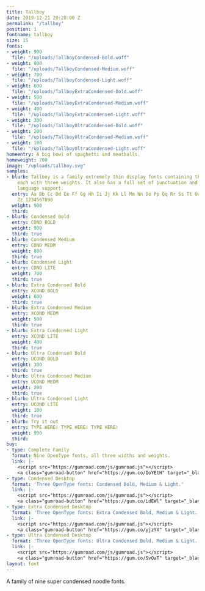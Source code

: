 ```yaml
---
title: Tallboy
date: 2019-12-21 20:28:00 Z
permalink: "/tallboy"
position: 1
fontname: tallboy
size: 15
fonts:
- weight: 900
  file: "/uploads/TallboyCondensed-Bold.woff"
- weight: 800
  file: "/uploads/TallboyCondensed-Medium.woff"
- weight: 700
  file: "/uploads/TallboyCondensed-Light.woff"
- weight: 600
  file: "/uploads/TallboyExtraCondensed-Bold.woff"
- weight: 500
  file: "/uploads/TallboyExtraCondensed-Medium.woff"
- weight: 400
  file: "/uploads/TallboyExtraCondensed-Light.woff"
- weight: 300
  file: "/uploads/TallboyUltraCondensed-Bold.woff"
- weight: 200
  file: "/uploads/TallboyUltraCondensed-Medium.woff"
- weight: 100
  file: "/uploads/TallboyUltraCondensed-Light.woff"
homeentry: A big bowl of spaghetti and meatballs.
homeweight: 700
image: "/uploads/tallboy.svg"
samples:
- blurb: Tallboy is a family extremely thin display fonts containing three widths,
    each with three weights. It also has a full set of punctuation and fairly wide
    language support.
  entry: Aa Bb Cc Dd Ee Ff Gg Hh Ii Jj Kk Ll Mm Nn Oo Pp Qq Rr Ss Tt Uu Vv Ww Xx Yy
    Zz 1234567890
  weight: 900
  third: 
- blurb: Condensed Bold
  entry: COND BOLD
  weight: 900
  third: true
- blurb: Condensed Medium
  entry: COND MEDM
  weight: 800
  third: true
- blurb: Condensed Light
  entry: COND LITE
  weight: 700
  third: true
- blurb: Extra Condensed Bold
  entry: XCOND BOLD
  weight: 600
  third: true
- blurb: Extra Condensed Medium
  entry: XCOND MEDM
  weight: 500
  third: true
- blurb: Extra Condensed Light
  entry: XCOND LITE
  weight: 400
  third: true
- blurb: Ultra Condensed Bold
  entry: UCOND BOLD
  weight: 300
  third: true
- blurb: Ultra Condensed Medium
  entry: UCOND MEDM
  weight: 200
  third: true
- blurb: Ultra Condensed Light
  entry: UCOND LITE
  weight: 100
  third: true
- blurb: Try it out
  entry: TYPE HERE! TYPE HERE! TYPE HERE!
  weight: 900
  third: 
buy:
- type: Complete Family
  format: Nine OpenType fonts, all three widths and weights.
  link: |-
    <script src="https://gumroad.com/js/gumroad.js"></script>
    <a class="gumroad-button" href="https://gum.co/IoYEtH" target="_blank" data-gumroad-single-product="true">$90 | Buy Now</a>
- type: Condensed Desktop
  format: 'Three OpenType fonts: Condensed Bold, Medium & Light.'
  link: |-
    <script src="https://gumroad.com/js/gumroad.js"></script>
    <a class="gumroad-button" href="https://gum.co/LdEWl" target="_blank" data-gumroad-single-product="true">$35 | Buy Now</a>
- type: Extra Condensed Desktop
  format: 'Three OpenType fonts: Extra Condensed Bold, Medium & Light.'
  link: |-
    <script src="https://gumroad.com/js/gumroad.js"></script>
    <a class="gumroad-button" href="https://gum.co/yjzYX" target="_blank" data-gumroad-single-product="true">$35 | Buy Now</a>
- type: Ultra Condensed Desktop
  format: 'Three OpenType fonts: Ultra Condensed Bold, Medium & Light.'
  link: |-
    <script src="https://gumroad.com/js/gumroad.js"></script>
    <a class="gumroad-button" href="https://gum.co/SvOaT" target="_blank" data-gumroad-single-product="true">$35 | Buy Now</a>
layout: font
---
```


A family of nine super condensed noodle fonts.